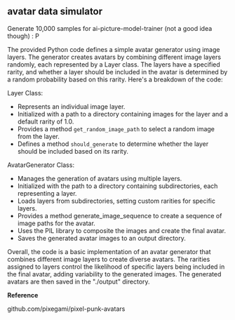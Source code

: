 ## avatar data simulator

Generate 10,000 samples for ai-picture-model-trainer (not a good idea though) : P

The provided Python code defines a simple avatar generator using image layers. The generator creates avatars by combining different image layers randomly, each represented by a Layer class. The layers have a specified rarity, and whether a layer should be included in the avatar is determined by a random probability based on this rarity.
Here's a breakdown of the code:

Layer Class:
- Represents an individual image layer.
- Initialized with a path to a directory containing images for the layer and a default rarity of 1.0.
- Provides a method `get_random_image_path` to select a random image from the layer.
- Defines a method `should_generate` to determine whether the layer should be included based on its rarity.

AvatarGenerator Class:
- Manages the generation of avatars using multiple layers.
- Initialized with the path to a directory containing subdirectories, each representing a layer.
- Loads layers from subdirectories, setting custom rarities for specific layers.
- Provides a method generate_image_sequence to create a sequence of image paths for the avatar.
- Uses the PIL library to composite the images and create the final avatar.
- Saves the generated avatar images to an output directory.

Overall, the code is a basic implementation of an avatar generator that combines different image layers to create diverse avatars. The rarities assigned to layers control the likelihood of specific layers being included in the final avatar, adding variability to the generated images. The generated avatars are then saved in the "./output" directory.

**Reference**

github.com/pixegami/pixel-punk-avatars
